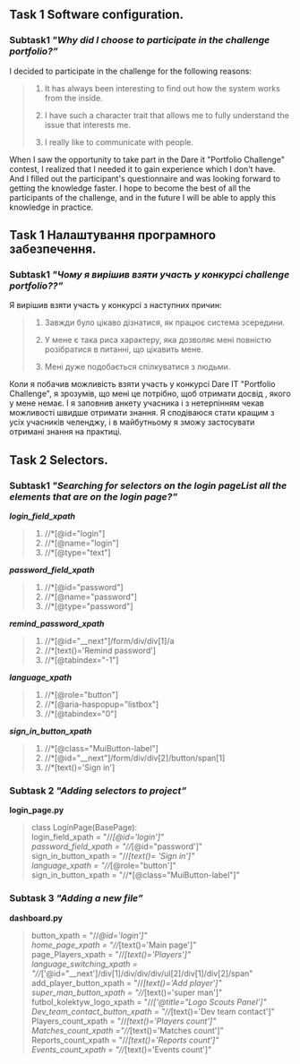 ## **Task 1 Software configuration.**
### Subtask1 ***"Why did I choose to participate in the challenge portfolio?”***

I decided to participate in the challenge for the following reasons:
> 1.  It has always been interesting to find out how the system works from the inside.
> 
> 2. I have such a character trait that allows me to fully understand the issue that interests me.
> 3. I really like to communicate with people.
> 
When I saw the opportunity to take part in the Dare it "Portfolio Challenge" contest, I realized that I needed it to gain experience
which I don't have. And I filled out the participant's questionnaire and was looking forward to getting the knowledge faster. I hope to become the best of all the participants of the challenge, and in the future I will be able to apply this knowledge in practice.

## **Task 1 Налаштування програмного забезпечення.**
### Subtask1 ***"Чому я вирішив взяти участь у конкурсі challenge portfolio??”***

Я вирішив взяти участь у конкурсі з наступних причин:
> 1.  Завжди було цікаво дізнатися, як працює система зсередини.
> 
> 2. У мене є така риса характеру, яка дозволяє мені повністю розібратися в питанні, що цікавить мене.
> 3. Мені дуже подобається спілкуватися з людьми.


Коли я побачив можливість взяти участь у конкурсі Dare IT "Portfolio Challenge", я зрозумів, що мені це потрібно, щоб отримати досвід
, якого у мене немає. І я заповнив анкету учасника i з нетерпінням чекав можливості швидше отримати знання. Я сподіваюся стати кращим з усіх учасників челенджу, і в майбутньому я зможу застосувати отримані знання на практиці.


## **Task 2 Selectors.**
### Subtask1 ***"Searching for selectors on the login pageList all the elements that are on the login page?”***

***login_field_xpath***
>1.  //*[@id="login"]
>2. //*[@name="login"]
>3. //*[@type="text"]

***password_field_xpath***
>1. //*[@id="password"]
>2. //*[@name="password"]
>3. //*[@type="password"]


***remind_password_xpath***
>1. //*[@id="__next"]/form/div/div[1]/a
>2. //*[text()='Remind password']
>3. //*[@tabindex="-1"]

***language_xpath***
>1. //*[@role="button"]
>2. //*[@aria-haspopup="listbox"]
>3. //*[@tabindex="0"]


***sign_in_button_xpath***
>1.  //*[@class="MuiButton-label"]  
>2.  //*[@id="__next"]/form/div/div[2]/button/span[1]  
>3.  //*[text()='Sign in']

### Subtask 2 ***"Adding selectors to project”***
**login_page.py**
>class LoginPage(BasePage):  
> login_field_xpath = "//*[@id='login']"  
> password_field_xpath = "//*[@id="password']"  
> sign_in_button_xpath = "//*[text()= 'Sign in']"  
> language_xpath = "//*[@role="button']"  
> sign_in_button_xpath = "//*[@class="MuiButton-label"]"  


### Subtask 3 ***"Adding a new file”***
**dashboard.py**
> button_xpath = "//*@id='login']"  
> home_page_xpath = "//*[text()='Main page']"  
> page_Players_xpath = "//*[text()='Players']"  
> language_switching_xpath = "//*['@id="__next']/div[1]/div/div/div/ul[2]/div[1]/div[2]/span"  
> add_player_button_xpath = "//*[text()='Add player']"  
> super_man_button_xpath = "//*[text()='super man']"  
> futbol_kolektyw_logo_xpath = "//*['@title="Logo Scouts Panel']"  
> Dev_team_contact_button_xpath = "//*[text()='Dev team contact']"  
> Players_count_xpath = "//*[text()='Players count']"  
> Matches_count_xpath ="//*[text()='Matches count']"  
> Reports_count_xpath = "//*[text()='Reports count']"  
> Events_count_xpath = "//*[text()='Events count']"  